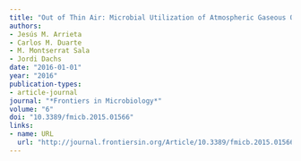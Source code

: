 ```yaml
---
title: "Out of Thin Air: Microbial Utilization of Atmospheric Gaseous Organics in the Surface Ocean"
authors:
- Jesús M. Arrieta
- Carlos M. Duarte
- M. Montserrat Sala
- Jordi Dachs
date: "2016-01-01"
year: "2016"
publication-types:
- article-journal
journal: "*Frontiers in Microbiology*"
volume: "6"
doi: "10.3389/fmicb.2015.01566"
links:
- name: URL
  url: "http://journal.frontiersin.org/Article/10.3389/fmicb.2015.01566/abstract"
---
```

